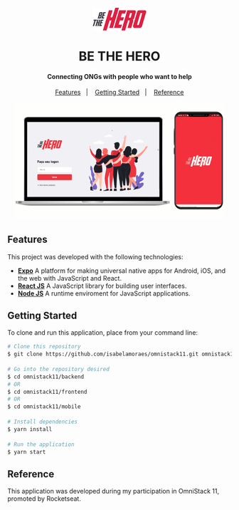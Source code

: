 <h1 align="center">
  <br>
    <img src="https://raw.githubusercontent.com/isabelamoraes/omnistack11/master/demo/logo.jpg" alt="Be The Hero" width="120">
  <br>
  <br>
  BE THE HERO
</h1>

<h4 align="center">
  Connecting ONGs with people who want to help
</h4>

<p align="center">
  <a href="#features">Features</a>&nbsp;&nbsp;&nbsp;|&nbsp;&nbsp;&nbsp;
  <a href="#getting-started">Getting Started</a>&nbsp;&nbsp;&nbsp;|&nbsp;&nbsp;&nbsp;
  <a href="#reference">Reference</a>
</p>

<p align="center">
  <img alt="Web Application Demo" src="https://github.com/isabelamoraes/omnistack11/blob/master/demo/be_the_hero.gif?raw=true" width="70%">
  <img alt="Mobile Application Demo" src="https://github.com/isabelamoraes/omnistack11/blob/master/demo/be_the_hero_app.gif?raw=true" width="23%">
</p>

## Features

This project was developed with the following technologies:

-  **[Expo](https://expo.io/)** A platform for making universal native apps for Android, iOS, and the web with JavaScript and React.
-  **[React JS](https://reactjs.org/)** A JavaScript library for building user interfaces.
-  **[Node JS](https://nodejs.org/)** A runtime enviroment for JavaScript applications.

## Getting Started

To clone and run this application, place from your command line:

```bash
# Clone this repository
$ git clone https://github.com/isabelamoraes/omnistack11.git omnistack11

# Go into the repository desired
$ cd omnistack11/backend
# OR
$ cd omnistack11/frontend
# OR
$ cd omnistack11/mobile

# Install dependencies
$ yarn install

# Run the application
$ yarn start
```

## Reference

This application was developed during my participation in OmniStack 11, promoted by Rocketseat.
